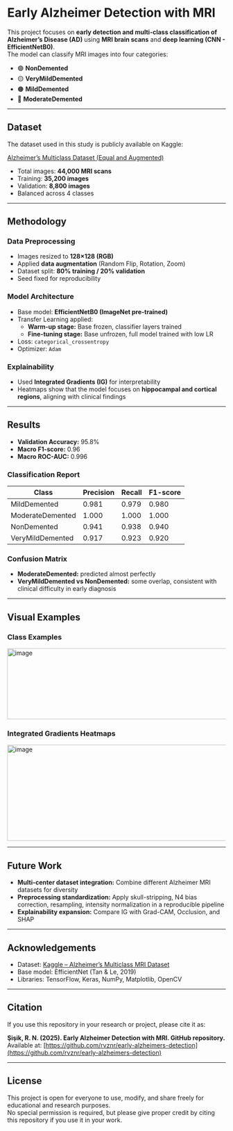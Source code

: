 # Early Alzheimer Detection with MRI

This project focuses on **early detection and multi-class classification of Alzheimer’s Disease (AD)** using **MRI brain scans** and **deep learning (CNN - EfficientNetB0)**.  
The model can classify MRI images into four categories:  

- 🟢 **NonDemented**  
- 🟡 **VeryMildDemented**  
- 🟠 **MildDemented**  
- 🔴 **ModerateDemented**

---

## Dataset
The dataset used in this study is publicly available on Kaggle:  

 [Alzheimer’s Multiclass Dataset (Equal and Augmented)](https://www.kaggle.com/datasets/aryansinghal10/alzheimers-multiclass-dataset-equal-and-augmented)  

- Total images: **44,000 MRI scans**  
- Training: **35,200 images**  
- Validation: **8,800 images**  
- Balanced across 4 classes  

---

## Methodology

### Data Preprocessing
- Images resized to **128×128 (RGB)**  
- Applied **data augmentation** (Random Flip, Rotation, Zoom)  
- Dataset split: **80% training / 20% validation**  
- Seed fixed for reproducibility  

### Model Architecture
- Base model: **EfficientNetB0 (ImageNet pre-trained)**  
- Transfer Learning applied:  
  - **Warm-up stage:** Base frozen, classifier layers trained  
  - **Fine-tuning stage:** Base unfrozen, full model trained with low LR  
- Loss: `categorical_crossentropy`  
- Optimizer: `Adam`  

### Explainability
- Used **Integrated Gradients (IG)** for interpretability  
- Heatmaps show that the model focuses on **hippocampal and cortical regions**, aligning with clinical findings  

---

## Results

- **Validation Accuracy:** 95.8%  
- **Macro F1-score:** 0.96  
- **Macro ROC-AUC:** 0.996  

### Classification Report
| Class              | Precision | Recall | F1-score |
|--------------------|-----------|--------|----------|
| MildDemented       | 0.981     | 0.979  | 0.980    |
| ModerateDemented   | 1.000     | 1.000  | 1.000    |
| NonDemented        | 0.941     | 0.938  | 0.940    |
| VeryMildDemented   | 0.917     | 0.923  | 0.920    |

### Confusion Matrix
- **ModerateDemented:** predicted almost perfectly  
- **VeryMildDemented vs NonDemented:** some overlap, consistent with clinical difficulty in early diagnosis  

---

## Visual Examples

### Class Examples
<img width="611" height="163" alt="image" src="https://github.com/user-attachments/assets/34128cad-daf3-4a69-89c3-0597e7778a7c" />


### Integrated Gradients Heatmaps
<img width="522" height="221" alt="image" src="https://github.com/user-attachments/assets/8ce7743a-50dc-42c7-9622-d5357d09d714" />


---

## Future Work
- **Multi-center dataset integration:** Combine different Alzheimer MRI datasets for diversity  
- **Preprocessing standardization:** Apply skull-stripping, N4 bias correction, resampling, intensity normalization in a reproducible pipeline  
- **Explainability expansion:** Compare IG with Grad-CAM, Occlusion, and SHAP  

---

## Acknowledgements
- Dataset: [Kaggle – Alzheimer’s Multiclass MRI Dataset](https://www.kaggle.com/datasets/aryansinghal10/alzheimers-multiclass-dataset-equal-and-augmented)  
- Base model: EfficientNet (Tan & Le, 2019)  
- Libraries: TensorFlow, Keras, NumPy, Matplotlib, OpenCV  

---

## Citation

If you use this repository in your research or project, please cite it as:

**Şişik, R. N. (2025). Early Alzheimer Detection with MRI. GitHub repository.**  
Available at: [https://github.com/rvznr/early-alzheimers-detection](https://github.com/rvznr/early-alzheimers-detection)

---

## License

This project is open for everyone to use, modify, and share freely for educational and research purposes.  
No special permission is required, but please give proper credit by citing this repository if you use it in your work.

